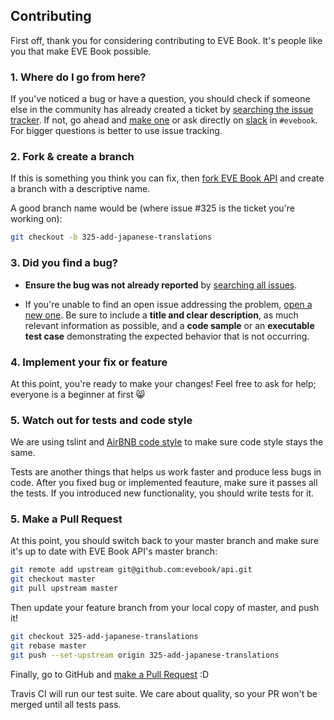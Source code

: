 ## Contributing

First off, thank you for considering contributing to EVE Book. It's people
like you that make EVE Book possible.

### 1. Where do I go from here?

If you've noticed a bug or have a question, you should check if someone else in the
community has already created a ticket by
[searching the issue tracker](https://github.com/evebook/api/issues?q=something).
If not, go ahead and [make one](https://github.com/evebook/api/issues/new)
or ask directly on [slack](https://www.fuzzwork.co.uk/tweetfleet-slack-invites/) in `#evebook`. For bigger questions
is better to use issue tracking.

### 2. Fork & create a branch

If this is something you think you can fix, then
[fork EVE Book API](https://help.github.com/articles/fork-a-repo)
and create a branch with a descriptive name.

A good branch name would be (where issue #325 is the ticket you're working on):

```sh
git checkout -b 325-add-japanese-translations
```

### 3. Did you find a bug?

* **Ensure the bug was not already reported** by [searching all
  issues](https://github.com/evebook/api/issues?q=).

* If you're unable to find an open issue addressing the problem, [open a new
  one](https://github.com/evebook/api/issues/new).  Be sure to
  include a **title and clear description**, as much relevant information as
  possible, and a **code sample** or an **executable test case** demonstrating
  the expected behavior that is not occurring.

### 4. Implement your fix or feature

At this point, you're ready to make your changes! Feel free to ask for help;
everyone is a beginner at first :smile_cat:

### 5. Watch out for tests and code style

We are using tslint and [AirBNB code style](https://github.com/airbnb/javascript)
to make sure code style stays the same.

Tests are another things that helps us work faster and produce less bugs in code.
After you fixed bug or implemented feauture, make sure it passes all the tests.
If you introduced new functionality, you should write tests for it.

### 5. Make a Pull Request

At this point, you should switch back to your master branch and make sure it's
up to date with EVE Book API's master branch:

```sh
git remote add upstream git@github.com:evebook/api.git
git checkout master
git pull upstream master
```

Then update your feature branch from your local copy of master, and push it!

```sh
git checkout 325-add-japanese-translations
git rebase master
git push --set-upstream origin 325-add-japanese-translations
```

Finally, go to GitHub and
[make a Pull Request](https://help.github.com/articles/creating-a-pull-request)
:D

Travis CI will run our test suite. We care about quality, so your PR won't be
merged until all tests pass.
